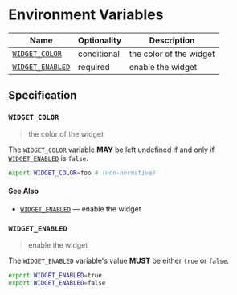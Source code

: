# Environment Variables

| Name               | Optionality | Description             |
| ------------------ | ----------- | ----------------------- |
| [`WIDGET_COLOR`]   | conditional | the color of the widget |
| [`WIDGET_ENABLED`] | required    | enable the widget       |

## Specification

### `WIDGET_COLOR`

> the color of the widget

The `WIDGET_COLOR` variable **MAY** be left undefined if and only if
[`WIDGET_ENABLED`] is `false`.

```bash
export WIDGET_COLOR=foo # (non-normative)
```

#### See Also

- [`WIDGET_ENABLED`] — enable the widget

### `WIDGET_ENABLED`

> enable the widget

The `WIDGET_ENABLED` variable's value **MUST** be either `true` or `false`.

```bash
export WIDGET_ENABLED=true
export WIDGET_ENABLED=false
```

<!-- references -->

[`widget_color`]: #WIDGET_COLOR
[`widget_enabled`]: #WIDGET_ENABLED
